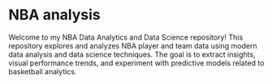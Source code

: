 # NBA analysis

Welcome to my NBA Data Analytics and Data Science repository! This repository explores and analyzes NBA player and team data using modern data analysis 
and data science techniques. The goal is to extract insights, visual performance trends, and experiment with predictive models related to basketball
analytics. 
